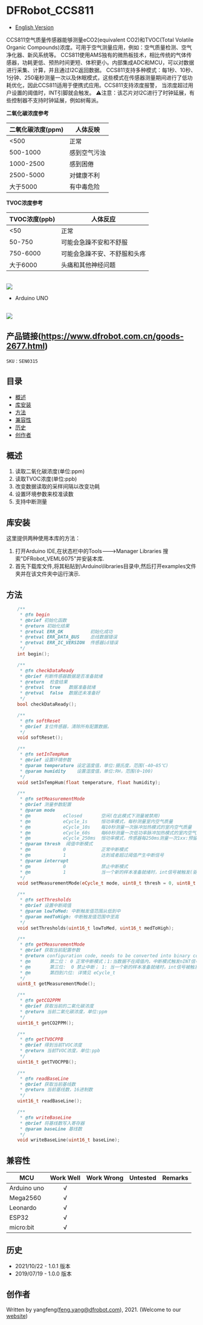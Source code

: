 # DFRobot_CCS811
- [English Version](./README.md)

CCS811空气质量传感器能够测量eCO2(equivalent CO2)和TVOC(Total Volatile Organic Compounds)浓度。可用于空气测量应用，例如：空气质量检测、空气净化器、新风系统等。
CCS811使用AMS独有的微热板技术，相比传统的气体传感器，功耗更低、预热时间更短、体积更小。内部集成ADC和MCU，可以对数据进行采集、计算，并且通过I2C返回数据。
CCS811支持多种模式：每1秒、10秒、1分钟、250毫秒测量一次以及休眠模式，这些模式在传感器测量期间进行了低功耗优化，因此CCS811适用于便携式应用。CCS811支持浓度报警，
当浓度超过用户设置的阈值时，INT引脚就会触发。
⚠注意：该芯片对I2C进行了时钟延展，有些控制器不支持时钟延展，例如树莓派。

**二氧化碳浓度参考**

二氧化碳浓度(ppm)|人体反映
------------------  | -----
<500	    |正常        |
500-1000	|感到空气污浊 |
1000-2500	|感到困倦     |
2500-5000	|对健康不利   |
大于5000	|有中毒危险    |

**TVOC浓度参考**

TVOC浓度(ppb)       | 人体反应   |
------------------  |  -----
<50	                |     正常                        |
50-750              |     可能会急躁不安和不舒服        |
750-6000            |     可能会急躁不安、不舒服和头疼  |
大于6000               |     头痛和其他神经问题           |

<br>
<img src="./resources/images/SEN0318-image.jpg">
<br>

* Arduino UNO
<br>
<img src="./resources/images/SEN0318-CONNECT.jpg">
<br>

## 产品链接(https://www.dfrobot.com.cn/goods-2677.html)

    SKU：SEN0315

## 目录

* [概述](#概述)
* [库安装](#库安装)
* [方法](#方法)
* [兼容性](#兼容性)
* [历史](#历史)
* [创作者](#创作者)
 
## 概述

1. 读取二氧化碳浓度(单位:ppm) <br>
2. 读取TVOC浓度(单位:ppb)<br>
3. 改变数据读取的采样间隔以改变功耗 <br>
4. 设置环境参数来校准读数 <br>
5. 支持中断测量 <br>

## 库安装

这里提供两种使用本库的方法：
1. 打开Arduino IDE,在状态栏中的Tools--->Manager Libraries 搜索"DFRobot_VEML6075"并安装本库.
2. 首先下载库文件,将其粘贴到\Arduino\libraries目录中,然后打开examples文件夹并在该文件夹中运行演示.


## 方法

```C++
    /**
     * @fn begin
     * @brief 初始化函数
     * @return 初始化结果
     * @retval ERR_OK          初始化成功
     * @retval ERR_DATA_BUS    总线数据错误
     * @retval ERR_IC_VERSION  传感器id错误
     */ 
    int begin();

    /**
     * @fn checkDataReady
     * @brief 判断传感器数据是否准备就绪
     * @return  检查结果
     * @retval  true   数据准备就绪
     * @retval  false  数据还未准备好
     */
    bool checkDataReady();

    /**
     * @fn softReset
     * @brief 复位传感器，清除所有配置数据。
     */
    void softReset();

    /**
     * @fn setInTempHum
     * @brief 设置环境参数
     * @param temperature 设定温度值，单位:摄氏度，范围(-40~85℃)
     * @param humidity    设置湿度值，单位:RH，范围(0~100)
     */
    void setInTempHum(float temperature, float humidity);

    /**
     * @fn setMeasurementMode
     * @brief 测量参数配置
     * @param mode
     * @n            eClosed       空闲(在此模式下测量被禁用)
     * @n            eCycle_1s     恒功率模式，每秒测量室内空气质量
     * @n            eCycle_10s    每10秒测量一次脉冲加热模式的室内空气质量
     * @n            eCycle_60s    每60秒测量一次低功率脉冲加热模式的室内空气质量
     * @n            eCycle_250ms  恒功率模式，传感器每250ms测量一次1xx:预留模式(供以后使用)
     * @param thresh  阈值中断模式
     * @n            0             正常中断模式
     * @n            1             达到或者超过阈值产生中断信号
     * @param interrupt
     * @n            0             禁止中断模式
     * @n            1             当一个新的样本准备就绪时，int信号被触发(驱动低)
     */
    void setMeasurementMode(eCycle_t mode, uint8_t thresh = 0, uint8_t interrupt = 0);

    /**
     * @fn setThresholds
     * @brief 设置中断阈值
     * @param lowToMed: 中断触发值范围从低到中
     * @param medToHigh: 中断触发值范围中至高
     */
    void setThresholds(uint16_t lowToMed, uint16_t medToHigh);

    /**
     * @fn getMeasurementMode
     * @brief 获取当前配置参数
     * @return configuration code, needs to be converted into binary code to analyze
     * @n       第二位： 0 正常中断模式；1:当数据不在阈值内，中断模式触发nINT信号
     * @n       第三位:  0 禁止中断； 1: 当一个新的样本准备就绪时，int信号被触发(驱动低)
     * @n       第四到六位: 详情见 eCycle_t
     */
    uint8_t getMeasurementMode();

    /**
     * @fn getCO2PPM
     * @brief 获取当前的二氧化碳浓度
     * @return 当前二氧化碳浓度，单位:ppm
     */
    uint16_t getCO2PPM();

    /**
     * @fn getTVOCPPB
     * @brief 得到当前TVOC浓度
     * @return 当前TVOC浓度，单位:ppb
     */
    uint16_t getTVOCPPB();

    /**
     * @fn readBaseLine
     * @brief 获取当前基线数
     * @return 当前基线数，16进制数
     */
    uint16_t readBaseLine();

    /**
     * @fn writeBaseLine
     * @brief 将基线数写入寄存器
     * @param baseLine 基线数
     */
    void writeBaseLine(uint16_t baseLine);
```

## 兼容性

MCU                | Work Well    | Work Wrong   | Untested    | Remarks
------------------ | :----------: | :----------: | :---------: | -----
Arduino uno        |      √       |              |             | 
Mega2560        |      √       |              |             | 
Leonardo        |      √       |              |             | 
ESP32        |      √       |              |             | 
micro:bit        |      √       |              |             | 


## 历史

- 2021/10/22 - 1.0.1 版本
- 2019/07/19 - 1.0.0 版本

## 创作者

Written by yangfeng(feng.yang@dfrobot.com), 2021. (Welcome to our [website](https://www.dfrobot.com/))
